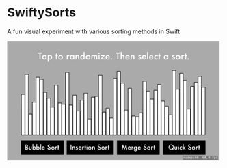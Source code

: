 # SwiftySorts
A fun visual experiment with various sorting methods in Swift

<img src="https://raw.githubusercontent.com/kylejohnsonkj/SwiftySorts/master/preview.png" width="497" height="280">
